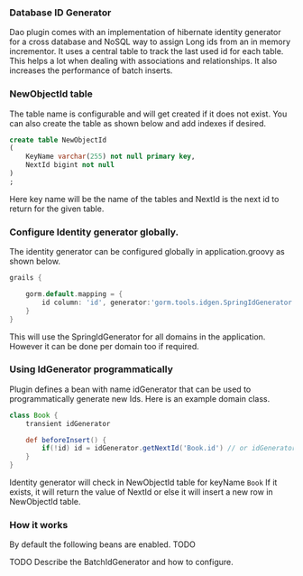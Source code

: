 
### Database ID Generator
Dao plugin comes with an implementation of hibernate identity generator for a cross database and NoSQL way to assign Long ids from an in memory incrementor. It uses a central table to track the last used id for each table. This helps a lot when dealing with associations and relationships. It also increases the performance of batch inserts.

### NewObjectId table
The table name is configurable and will get created if it does not exist. You can also create the table as shown below and add indexes if desired.

```sql
create table NewObjectId
(
	KeyName varchar(255) not null primary key,
	NextId bigint not null
)
;

```

Here key name will be the name of the tables and NextId is the next id to return for the given table.

### Configure Identity generator globally.
The identity generator can be configured globally in application.groovy as shown below.


```groovy
grails {

	gorm.default.mapping = {
		id column: 'id', generator:'gorm.tools.idgen.SpringIdGenerator'
	}
}

```

This will use the SpringIdGenerator for all domains in the application. However it can be done per domain too if required.

### Using IdGenerator programmatically
Plugin defines a bean with name idGenerator that can be used to programmatically generate new Ids.
Here is an example domain class.

```groovy
class Book {
    transient idGenerator

    def beforeInsert() {
        if(!id) id = idGenerator.getNextId('Book.id') // or idGenerator.getNextId(this)
    }
}

```

Identity generator will check in NewObjectId table for keyName ```Book``` If it exists, it will return the value of NextId or else it will insert a new row in NewObjectId table.

### How it works

By default the following beans are enabled.
TODO

TODO Describe the BatchIdGenerator and how to configure.
